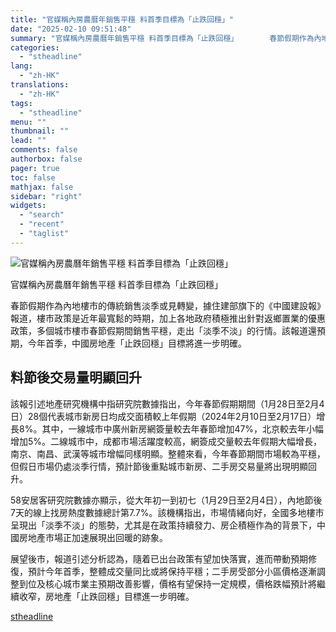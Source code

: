 ```yaml
---
title: "官媒稱內房農曆年銷售平穩 料首季目標為「止跌回穩」"
date: "2025-02-10 09:51:48"
summary: "官媒稱內房農曆年銷售平穩 料首季目標為「止跌回穩」       春節假期作為內地樓市的傳統銷..."
categories:
  - "stheadline"
lang:
  - "zh-HK"
translations:
  - "zh-HK"
tags:
  - "stheadline"
menu: ""
thumbnail: ""
lead: ""
comments: false
authorbox: false
pager: true
toc: false
mathjax: false
sidebar: "right"
widgets:
  - "search"
  - "recent"
  - "taglist"
---
```


![官媒稱內房農曆年銷售平穩 料首季目標為「止跌回穩」](https://image.stheadline.com/f/680p0/0x0/100/none/da352782f371afacc84e661ec85ecb8d/stheadline/inewsmedia/20250210/_2025021009412310846.jpg)

官媒稱內房農曆年銷售平穩 料首季目標為「止跌回穩」




春節假期作為內地樓市的傳統銷售淡季或見轉變，據住建部旗下的《中國建設報》報道，樓市政策是近年最寬鬆的時期，加上各地政府積極推出針對返鄉置業的優惠政策，多個城市樓市春節假期間銷售平穩，走出「淡季不淡」的行情。該報道還預期，今年首季，中國房地產「止跌回穩」目標將進一步明確。

料節後交易量明顯回升
----------

該報引述地產研究機構中指研究院數據指出，今年春節假期期間（1月28日至2月4日）28個代表城市新房日均成交面積較上年假期（2024年2月10日至2月17日）增長8%。其中，一線城市中廣州新房網簽量較去年春節增加47%，北京較去年小幅增加5%。二線城市中，成都市場活躍度較高，網簽成交量較去年假期大幅增長，南京、南昌、武漢等城市增幅同樣明顯。整體來看，今年春節期間市場較為平穩，但假日市場仍處淡季行情，預計節後重點城市新房、二手房交易量將出現明顯回升。

58安居客研究院數據亦顯示，從大年初一到初七（1月29日至2月4日），內地節後7天的線上找房熱度數據總計第7.7%。該機構指出，市場情緒向好，全國多地樓市呈現出「淡季不淡」的態勢，尤其是在政策持續發力、房企積極作為的背景下，中國房地產市場正加速展現出回暖的跡象。

展望後市，報道引述分析認為，隨着已出台政策有望加快落實，進而帶動預期修復，預計今年首季，整體成交量同比或將保持平穩；二手房受部分小區價格逐漸調整到位及核心城市業主預期改善影響，價格有望保持一定規模，價格跌幅預計將繼續收窄，房地產「止跌回穩」目標進一步明確。

[stheadline](https://std.stheadline.com/realtime/article/2051808/即時-財經-官媒稱內房農曆年銷售平穩-料首季目標為-止跌回穩)
